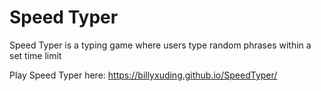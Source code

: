 # Speed Typer
Speed Typer is a typing game where users type random phrases within a set time limit

Play Speed Typer here: https://billyxuding.github.io/SpeedTyper/

